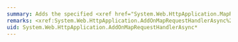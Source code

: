 ```yaml
---
summary: Adds the specified <xref href="System.Web.HttpApplication.MapRequestHandler"></xref> event to the collection of asynchronous <xref href="System.Web.HttpApplication.MapRequestHandler"></xref> event handlers for the current request.
remarks: <xref:System.Web.HttpApplication.AddOnMapRequestHandlerAsync%2A> is introduced in the .NET Framework version 3.5.  For more information, see [Versions and Dependencies](~/docs/framework/migration-guide/versions-and-dependencies.md).
uid: System.Web.HttpApplication.AddOnMapRequestHandlerAsync*
---
```

